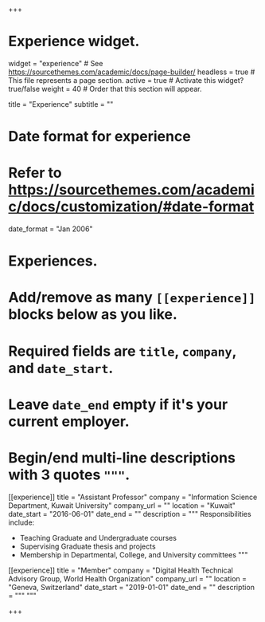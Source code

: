+++
# Experience widget.
widget = "experience"  # See https://sourcethemes.com/academic/docs/page-builder/
headless = true  # This file represents a page section.
active = true  # Activate this widget? true/false
weight = 40  # Order that this section will appear.

title = "Experience"
subtitle = ""

# Date format for experience
#   Refer to https://sourcethemes.com/academic/docs/customization/#date-format
date_format = "Jan 2006"

# Experiences.
#   Add/remove as many `[[experience]]` blocks below as you like.
#   Required fields are `title`, `company`, and `date_start`.
#   Leave `date_end` empty if it's your current employer.
#   Begin/end multi-line descriptions with 3 quotes `"""`.
[[experience]]
  title = "Assistant Professor"
  company = "Information Science Department, Kuwait University"
  company_url = ""
  location = "Kuwait"
  date_start = "2016-06-01"
  date_end = ""
  description = """
  Responsibilities include:
  
  * Teaching Graduate and Undergraduate courses
  * Supervising Graduate thesis and projects
  * Membership in Departmental, College, and University committees
  """

[[experience]]
  title = "Member"
  company = "Digital Health Technical Advisory Group, World Health Organization"
  company_url = ""
  location = "Geneva, Switzerland"
  date_start = "2019-01-01"
  date_end = ""
  description = """ """

+++
